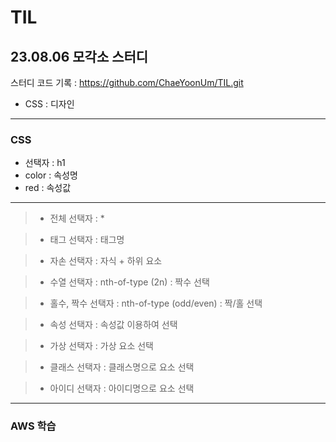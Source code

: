 # TIL

## 23.08.06 모각소 스터디
스터디 코드 기록 : https://github.com/ChaeYoonUm/TIL.git

- CSS : 디자인

---

### CSS

- 선택자 : h1
- color : 속성명
- red : 속성값
---
>- 전체 선택자 : *

>- 태그 선택자 : 태그명

>- 자손 선택자 : 자식 + 하위 요소

>- 수열 선택자 : nth-of-type (2n) : 짝수 선택

>- 홀수, 짝수 선택자 : nth-of-type (odd/even) : 짝/홀 선택

>- 속성 선택자 : 속성값 이용하여 선택

>- 가상 선택자 : 가상 요소 선택

>- 클래스 선택자 : 클래스명으로 요소 선택

>- 아이디 선택자 : 아이디명으로 요소 선택

---
### AWS 학습
